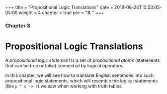 +++
title = "Propositional Logic Translations"
date = 2018-08-24T10:53:05-05:00
weight = 4
chapter = true
pre = "<b>3. </b>"
+++
### Chapter 3

# Propositional Logic Translations

A *propositional logic statement* is a set of *propositional atoms* (statements that can be true or false) connected by logical operators.

In this chapter, we will see how to translate English sentences into such propositional logic statements, which will resemble the logical statements (like `p ^ q -> r`) we saw when working with truth tables.